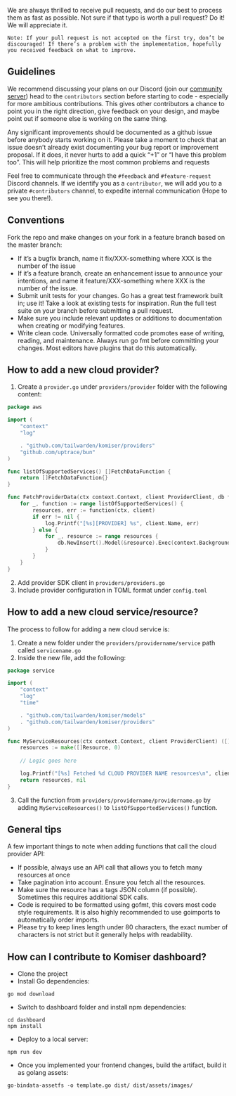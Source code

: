 We are always thrilled to receive pull requests, and do our best to process them as fast as possible. Not sure if that typo is worth a pull request? Do it! We will appreciate it.

`Note: If your pull request is not accepted on the first try, don’t be discouraged! If there’s a problem with the implementation, hopefully you received feedback on what to improve.`

## Guidelines 

We recommend discussing your plans on our Discord (join our <a href="https://discord.tailwarden.com">community server</a>) head to the `contributors` section before starting to code - especially for more ambitious contributions. This gives other contributors a chance to point you in the right direction, give feedback on your design, and maybe point out if someone else is working on the same thing.

Any significant improvements should be documented as a github issue before anybody starts working on it. Please take a moment to check that an issue doesn’t already exist documenting your bug report or improvement proposal. If it does, it never hurts to add a quick “+1” or “I have this problem too”. This will help prioritize the most common problems and requests

Feel free to communicate through the `#feedback` and `#feature-request` Discord channels. If we identify you as a `contributor`, we will add you to a private `#contributors` channel, to expedite internal communication (Hope to see you there!).

## Conventions

Fork the repo and make changes on your fork in a feature branch based on the master branch:

- If it’s a bugfix branch, name it fix/XXX-something where XXX is the number of the issue
- If it’s a feature branch, create an enhancement issue to announce your intentions, and name it feature/XXX-something where XXX is the number of the issue.
- Submit unit tests for your changes. Go has a great test framework built in; use it! Take a look at existing tests for inspiration. Run the full test suite on your branch before submitting a pull request.
- Make sure you include relevant updates or additions to documentation when creating or modifying features.
- Write clean code. Universally formatted code promotes ease of writing, reading, and maintenance. Always run go fmt before committing your changes. Most editors have plugins that do this automatically.

## How to add a new cloud provider?

1. Create a `provider.go` under `providers/provider` folder with the following content:

```go
package aws

import (
	"context"
	"log"

	. "github.com/tailwarden/komiser/providers"
	"github.com/uptrace/bun"
)

func listOfSupportedServices() []FetchDataFunction {
	return []FetchDataFunction{}
}

func FetchProviderData(ctx context.Context, client ProviderClient, db *bun.DB) {
	for _, function := range listOfSupportedServices() {
		resources, err := function(ctx, client)
		if err != nil {
			log.Printf("[%s][PROVIDER] %s", client.Name, err)
		} else {
			for _, resource := range resources {
				db.NewInsert().Model(&resource).Exec(context.Background())
			}
		}
	}
}
```

2. Add provider SDK client in `providers/providers.go`
3. Include provider configuration in TOML format under `config.toml`

## How to add a new cloud service/resource?

The process to follow for adding a new cloud service is:

1. Create a new folder under the `providers/providername/service` path called `servicename.go`
2. Inside the new file, add the following:

```go
package service

import (
	"context"
	"log"
	"time"

	. "github.com/tailwarden/komiser/models"
	. "github.com/tailwarden/komiser/providers"
)

func MyServiceResources(ctx context.Context, client ProviderClient) ([]Resource, error) {
	resources := make([]Resource, 0)
	
    // Logic goes here

	log.Printf("[%s] Fetched %d CLOUD PROVIDER NAME resources\n", client.Name, len(resources))
	return resources, nil
}
```

3. Call the function from `providers/providername/providername.go` by adding `MyServiceResources()` to `listOfSupportedServices()` function.

## General tips

A few important things to note when adding functions that call the cloud provider API:

- If possible, always use an API call that allows you to fetch many resources at once
- Take pagination into account. Ensure you fetch all the resources.
- Make sure the resource has a tags JSON column (if possible). Sometimes this requires additional SDK calls.
- Code is required to be formatted using gofmt, this covers most code style requirements. It is also highly recommended to use goimports to automatically order imports.
- Please try to keep lines length under 80 characters, the exact number of characters is not strict but it generally helps with readability.

## How can I contribute to Komiser dashboard?

* Clone the project
* Install Go dependencies:

```
go mod download
```

* Switch to dashboard folder and install npm dependencies:

```
cd dashboard
npm install
```

* Deploy to a local server:

```
npm run dev
```

* Once you implemented your frontend changes, build the artifact, build it as golang assets:

```
go-bindata-assetfs -o template.go dist/ dist/assets/images/
```

